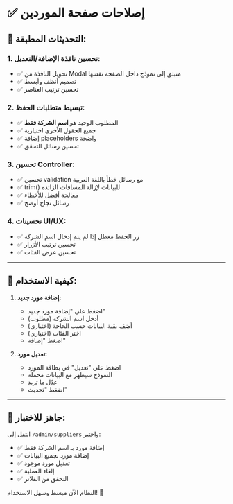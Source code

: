 # ✅ إصلاحات صفحة الموردين

## 🔧 **التحديثات المطبقة:**

### 1. **تحسين نافذة الإضافة/التعديل:**
- ✅ تحويل النافذة من Modal منبثق إلى نموذج داخل الصفحة نفسها
- ✅ تصميم أنظف وأبسط
- ✅ تحسين ترتيب العناصر

### 2. **تبسيط متطلبات الحفظ:**
- ✅ المطلوب الوحيد هو **اسم الشركة فقط**
- ✅ جميع الحقول الأخرى اختيارية
- ✅ إضافة placeholders واضحة
- ✅ تحسين رسائل التحقق

### 3. **تحسين Controller:**
- ✅ تحسين validation مع رسائل خطأ باللغة العربية
- ✅ trim() للبيانات لإزالة المسافات الزائدة
- ✅ معالجة أفضل للأخطاء
- ✅ رسائل نجاح أوضح

### 4. **تحسينات UI/UX:**
- ✅ زر الحفظ معطل إذا لم يتم إدخال اسم الشركة
- ✅ تحسين ترتيب الأزرار
- ✅ تحسين عرض الفئات

---

## 🎯 **كيفية الاستخدام:**

1. **إضافة مورد جديد:**
   - اضغط على "إضافة مورد جديد"
   - أدخل اسم الشركة (مطلوب)
   - أضف بقية البيانات حسب الحاجة (اختياري)
   - اختر الفئات (اختياري)
   - اضغط "إضافة"

2. **تعديل مورد:**
   - اضغط على "تعديل" في بطاقة المورد
   - النموذج سيظهر مع البيانات محملة
   - عدّل ما تريد
   - اضغط "تحديث"

---

## 🚀 **جاهز للاختبار:**

انتقل إلى `/admin/suppliers` واختبر:
- ✅ إضافة مورد بـ اسم الشركة فقط
- ✅ إضافة مورد بجميع البيانات
- ✅ تعديل مورد موجود
- ✅ إلغاء العملية
- ✅ التحقق من الفلاتر

النظام الآن مبسط وسهل الاستخدام! 🎉
